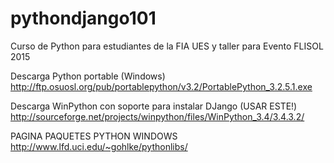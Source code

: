 # pythondjango101
Curso de Python para estudiantes de la FIA UES
y taller para Evento FLISOL 2015

Descarga Python portable (Windows)
http://ftp.osuosl.org/pub/portablepython/v3.2/PortablePython_3.2.5.1.exe

Descarga WinPython con soporte para instalar DJango (USAR ESTE!)
http://sourceforge.net/projects/winpython/files/WinPython_3.4/3.4.3.2/


PAGINA PAQUETES PYTHON WINDOWS
http://www.lfd.uci.edu/~gohlke/pythonlibs/
